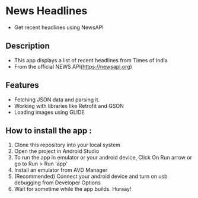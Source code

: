 # News Headlines

- Get recent headlines using NewsAPI

## Description

- This app displays a list of recent headlines from Times of India
- From the official NEWS API(https://newsapi.org)

## Features

- Fetching JSON data and parsing it.
- Working with libraries like Retrofit and GSON
- Loading images using GLIDE

## How to install the app :

1. Clone this repository into your local system
2. Open the project in Android Studio
3. To run the app in emulator or your android device, Click On Run arrow or go to Run > Run 'app'
4. Install an emulator from AVD Manager
5. (Recommended) Connect your android device and turn on usb debugging from Developer Options
6. Wait for sometime while the app builds. Huraay!
